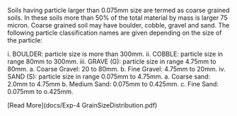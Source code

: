 Soils having particle larger than 0.075mm size are termed as coarse grained soils. In these soils more than 50% of the total material by mass is larger 75 micron. Coarse grained soil may have boulder, cobble, gravel and sand.
The following particle classification names are given depending on the size of the particle:

i. BOULDER: particle size is more than 300mm.
ii. COBBLE: particle size in range 80mm to 300mm.
iii. GRAVE (G): particle size in range 4.75mm to 80mm.
a. Coarse Gravel: 20 to 80mm.
b. Fine Gravel: 4.75mm to 20mm.
iv. SAND (S): particle size in range 0.075mm to 4.75mm.
a. Coarse sand: 2.0mm to 4.75mm
b. Medium Sand: 0.075mm to 0.425mm.
c. Fine Sand: 0.075mm to o.425mm.

[Read More](docs/Exp-4 GrainSizeDistribution.pdf)
